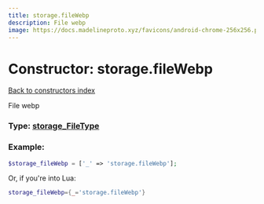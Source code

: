 ```yaml
---
title: storage.fileWebp
description: File webp
image: https://docs.madelineproto.xyz/favicons/android-chrome-256x256.png
---
```

# Constructor: storage.fileWebp  
[Back to constructors index](index.md)



File webp




### Type: [storage\_FileType](../types/storage_FileType.md)


### Example:

```php
$storage_fileWebp = ['_' => 'storage.fileWebp'];
```  


Or, if you're into Lua:

```lua
storage_fileWebp={_='storage.fileWebp'}

```


